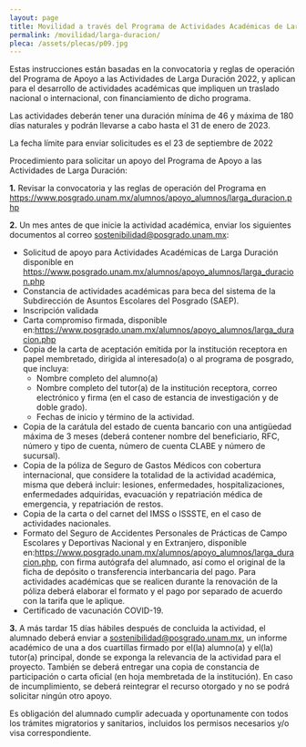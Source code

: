 ```yaml
---
layout: page
title: Movilidad a través del Programa de Actividades Académicas de Larga Duración
permalink: /movilidad/larga-duracion/
pleca: /assets/plecas/p09.jpg
---
```


Estas instrucciones están basadas en la convocatoria y reglas de operación del Programa de Apoyo a las 
Actividades de Larga Duración 2022, y aplican para el desarrollo de actividades académicas que impliquen 
un traslado nacional o internacional, con financiamiento de dicho programa. 

Las actividades deberán tener una duración mínima de 46 y máxima de 180 días naturales y podrán 
llevarse a cabo hasta el 31 de enero de 2023.

La fecha límite para enviar solicitudes es el 23 de septiembre de 2022

Procedimiento para solicitar un apoyo del Programa de Apoyo a las Actividades de Larga Duración:

 **1.** Revisar la convocatoria y las reglas de operación del Programa en <https://www.posgrado.unam.mx/alumnos/apoyo_alumnos/larga_duracion.php>

 **2.** Un mes antes de que inicie la actividad académica, enviar los siguientes documentos al correo  <sostenibilidad@posgrado.unam.mx>:

  - Solicitud de apoyo para Actividades Académicas de Larga Duración disponible en <https://www.posgrado.unam.mx/alumnos/apoyo_alumnos/larga_duracion.php>
  - Constancia de actividades académicas para beca del sistema de la Subdirección de Asuntos Escolares 
 del Posgrado (SAEP).
  - Inscripción validada 
  - Carta compromiso firmada, disponible en:<https://www.posgrado.unam.mx/alumnos/apoyo_alumnos/larga_duracion.php>
  - Copia de la carta de aceptación emitida por la institución receptora en papel membretado, dirigida al interesado(a) o al programa de posgrado, que incluya:
    - Nombre completo del alumno(a)
    - Nombre completo del tutor(a) de la institución receptora, correo electrónico y firma (en el caso de estancia de investigación y de doble grado).
    - Fechas de inicio y término de la actividad.
  - Copia de la carátula del estado de cuenta bancario con una antigüedad máxima de 3 meses (deberá contener nombre del beneficiario, RFC, número y tipo de cuenta, número de cuenta CLABE y número de sucursal).
  - Copia de la póliza de Seguro de Gastos Médicos con cobertura internacional, que considere la totalidad de la actividad académica, misma que deberá incluir: lesiones, enfermedades, hospitalizaciones, enfermedades adquiridas, evacuación y repatriación médica de emergencia, y repatriación de restos.
  - Copia de la carta o del carnet del IMSS o ISSSTE, en el caso de actividades nacionales.
  - Formato del Seguro de Accidentes Personales de Prácticas de Campo Escolares y Deportivas
Nacional y en Extranjero, disponible en:<https://www.posgrado.unam.mx/alumnos/apoyo_alumnos/larga_duracion.php>, con firma autógrafa del alumnado, así como el original de la ficha de depósito o transferencia interbancaria del pago.
Para actividades académicas que se realicen durante la renovación de la póliza deberá elaborar el formato 
y el pago por separado de acuerdo con la tarifa que le aplique.
  - Certificado de vacunación COVID-19.
 
 **3.** A más tardar 15 días hábiles después de concluida la actividad, el alumnado deberá enviar a <sostenibilidad@posgrado.unam.mx>, un informe académico de una a dos cuartillas firmado por 
el(la) alumno(a) y el(la) tutor(a) principal, donde se exponga la relevancia de la actividad para 
el proyecto. También se deberá entregar una copia de constancia de participación o carta oficial 
(en hoja membretada de la institución). En caso de incumplimiento, se deberá reintegrar el recurso 
otorgado y no se podrá solicitar ningún otro apoyo. 

Es obligación del alumnado cumplir adecuada y oportunamente con todos los trámites migratorios y sanitarios, 
incluidos los permisos necesarios y/o visa correspondiente.

